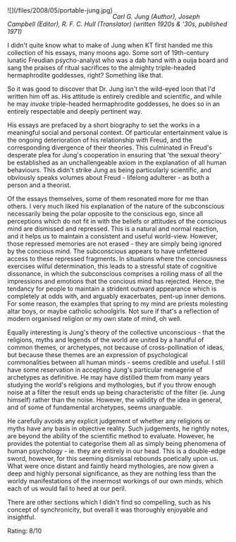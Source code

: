 <!--
.. title: The Portable Jung
.. slug: the-portable-jung
.. date: 2008-05-27 13:51:13-05:00
.. tags: media,book,non-fiction,psychology,essays
-->

<span style="float: left">
![](/files/2008/05/portable-jung.jpg)
</span>

*Carl G. Jung (Author), Joseph Campbell (Editor), R. F. C. Hull (Translator) (written 1920s & '30s, published 1971)*

I didn't quite know what to make of Jung when KT first handed me this
collection of his essays, many moons ago. Some sort of 19th-century
lunatic Freudian psycho-analyst who was a dab hand with a ouija board
and sang the praises of ritual sacrifices to the almighty triple-headed
hermaphrodite goddesses, right? Something like that.

So it was good to discover that Dr. Jung isn't the wild-eyed loon that
I'd written him off as. His attitude is entirely credible and
scientific, and while he may *invoke* triple-headed hermaphrodite
goddesses, he does so in an entirely respectable and deeply pertinent
way.

His essays are prefaced by a short biography to set the works in a
meaningful social and personal context. Of particular entertainment
value is the ongoing deterioration of his relationship with Freud, and
the corresponding divergence of their theories. This culminated in
Freud's desperate plea for Jung's cooperation in ensuring that 'the
sexual theory' be established as an unchallengeable axiom in the
explanation of all human behaviours. This didn't strike Jung as being
particularly scientific, and obviously speaks volumes about Freud -
lifelong adulterer - as both a person and a theorist.

Of the essays themselves, some of them resonated more for me than
others. I very much liked his explanation of the nature of the
subconscious necessarily being the polar opposite to the conscious ego,
since all perceptions which do not fit in with the beliefs or attitudes
of the conscious mind are dismissed and repressed. This is a natural and
normal reaction, and it helps us to maintain a consistent and useful
world-view. However, those repressed memories are not erased - they are
simply being ignored by the concious mind. The subconscious appears to
have unfettered access to these repressed fragments. In situations where
the conciousness exercises wilful determination, this leads to a
stressful state of cognitive dissonance, in which the subconscious
comprises a roiling mass of all the impressions and emotions that the
concious mind has rejected. Hence, the tendancy for people to maintain a
strident outward appearance which is completely at odds with, and
arguably exacerbates, pent-up inner demons. For some reason, the
examples that spring to my mind are priests molesting altar boys, or
maybe catholic schoolgirls. Not sure if that's a reflection of modern
organised religion or my own state of mind, oh well.

Equally interesting is Jung's theory of the collective unconscious -
that the religions, myths and legends of the world are united by a
handful of common themes, or archetypes, not because of
cross-pollination of ideas, but because these themes are an expression
of psychological commonalities between all human minds - seems credible
and useful. I still have some reservation in accepting Jung's particular
menagerie of archetypes as definitive. He may have distilled them from
many years studying the world's religions and mythologies, but if you
throw enough noise at a filter the result ends up being characteristic
of the filter (ie. Jung himself) rather than the noise. However, the
validity of the idea in general, and of some of fundamental archetypes,
seems unarguable.

He carefully avoids any explicit judgement of whether any religions or
myths have any basis in objective reality. Such judgements, he rightly
notes, are beyond the ability of the scientific method to evaluate.
However, he provides the potential to categorise them all as simply
being phenomena of human psychology - ie. they are entirely in our head.
This is a double-edge sword, however, for this seeming dismissal
rebounds poetically upon us. What were once distant and faintly heard
mythologies, are now given a deep and highly personal significance, as
they are nothing less than the worldy manifestations of the innermost
workings of our own minds, which each of us would fail to heed at our
peril.

There are other sections which I didn't find so compelling, such as his
concept of synchronicity, but overall it was thoroughly enjoyable and
insightful.

Rating: 8/10

<br style="clear: both" />

